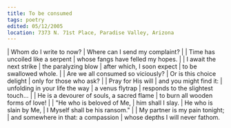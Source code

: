 ```yaml
---
title: To be consumed
tags: poetry
edited: 05/12/2005
location: 7373 N. 71st Place, Paradise Valley, Arizona
---
```


| Whom do I write to now?
| Where can I send my complaint?
|
| Time has uncoiled like a serpent
| whose fangs have felled my hopes.
|
| I await the next strike
| the paralyzing blow
| after which, I soon expect
| to be swallowed whole.
|
| Are we all consumed so viciously?
| Or is this choice delight
| only for those who ask?
|
| Pray for His will
| and you might find it:
| unfolding in your life the way
|   a venus flytrap
| responds to the slightest touch...
|
| He is a devourer of souls, a sacred flame
| to burn all wooden forms of love!
|
|   "He who is beloved of Me,
|   him shall I slay.
|   He who is slain by Me,
|   I Myself shall be his ransom."
|
| My partner is my pain tonight;
| and somewhere in that: a compassion
| whose depths I will never fathom.

